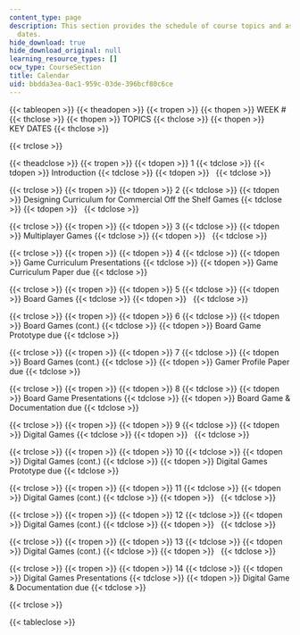 ```yaml
---
content_type: page
description: This section provides the schedule of course topics and assignment due
  dates.
hide_download: true
hide_download_original: null
learning_resource_types: []
ocw_type: CourseSection
title: Calendar
uid: bbdda3ea-0ac1-959c-03de-396bcf80c6ce
---
```


{{< tableopen >}}
{{< theadopen >}}
{{< tropen >}}
{{< thopen >}}
WEEK #
{{< thclose >}}
{{< thopen >}}
TOPICS
{{< thclose >}}
{{< thopen >}}
KEY DATES
{{< thclose >}}

{{< trclose >}}

{{< theadclose >}}
{{< tropen >}}
{{< tdopen >}}
1
{{< tdclose >}}
{{< tdopen >}}
Introduction
{{< tdclose >}}
{{< tdopen >}}
 
{{< tdclose >}}

{{< trclose >}}
{{< tropen >}}
{{< tdopen >}}
2
{{< tdclose >}}
{{< tdopen >}}
Designing Curriculum for Commercial Off the Shelf Games
{{< tdclose >}}
{{< tdopen >}}
 
{{< tdclose >}}

{{< trclose >}}
{{< tropen >}}
{{< tdopen >}}
3
{{< tdclose >}}
{{< tdopen >}}
Multiplayer Games
{{< tdclose >}}
{{< tdopen >}}
 
{{< tdclose >}}

{{< trclose >}}
{{< tropen >}}
{{< tdopen >}}
4
{{< tdclose >}}
{{< tdopen >}}
Game Curriculum Presentations
{{< tdclose >}}
{{< tdopen >}}
Game Curriculum Paper due
{{< tdclose >}}

{{< trclose >}}
{{< tropen >}}
{{< tdopen >}}
5
{{< tdclose >}}
{{< tdopen >}}
Board Games
{{< tdclose >}}
{{< tdopen >}}
 
{{< tdclose >}}

{{< trclose >}}
{{< tropen >}}
{{< tdopen >}}
6
{{< tdclose >}}
{{< tdopen >}}
Board Games (cont.)
{{< tdclose >}}
{{< tdopen >}}
Board Game Prototype due
{{< tdclose >}}

{{< trclose >}}
{{< tropen >}}
{{< tdopen >}}
7
{{< tdclose >}}
{{< tdopen >}}
Board Games (cont.)
{{< tdclose >}}
{{< tdopen >}}
Gamer Profile Paper due
{{< tdclose >}}

{{< trclose >}}
{{< tropen >}}
{{< tdopen >}}
8
{{< tdclose >}}
{{< tdopen >}}
Board Game Presentations
{{< tdclose >}}
{{< tdopen >}}
Board Game & Documentation due
{{< tdclose >}}

{{< trclose >}}
{{< tropen >}}
{{< tdopen >}}
9
{{< tdclose >}}
{{< tdopen >}}
Digital Games
{{< tdclose >}}
{{< tdopen >}}
 
{{< tdclose >}}

{{< trclose >}}
{{< tropen >}}
{{< tdopen >}}
10
{{< tdclose >}}
{{< tdopen >}}
Digital Games (cont.)
{{< tdclose >}}
{{< tdopen >}}
Digital Games Prototype due
{{< tdclose >}}

{{< trclose >}}
{{< tropen >}}
{{< tdopen >}}
11
{{< tdclose >}}
{{< tdopen >}}
Digital Games (cont.)
{{< tdclose >}}
{{< tdopen >}}
 
{{< tdclose >}}

{{< trclose >}}
{{< tropen >}}
{{< tdopen >}}
12
{{< tdclose >}}
{{< tdopen >}}
Digital Games (cont.)
{{< tdclose >}}
{{< tdopen >}}
 
{{< tdclose >}}

{{< trclose >}}
{{< tropen >}}
{{< tdopen >}}
13
{{< tdclose >}}
{{< tdopen >}}
Digital Games (cont.)
{{< tdclose >}}
{{< tdopen >}}
 
{{< tdclose >}}

{{< trclose >}}
{{< tropen >}}
{{< tdopen >}}
14
{{< tdclose >}}
{{< tdopen >}}
Digital Games Presentations
{{< tdclose >}}
{{< tdopen >}}
Digital Game & Documentation due
{{< tdclose >}}

{{< trclose >}}

{{< tableclose >}}